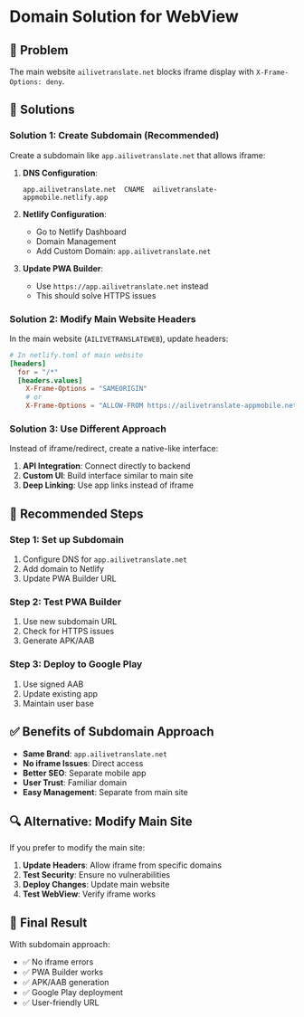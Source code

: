# Domain Solution for WebView

## 🎯 Problem
The main website `ailivetranslate.net` blocks iframe display with `X-Frame-Options: deny`.

## 🔧 Solutions

### Solution 1: Create Subdomain (Recommended)
Create a subdomain like `app.ailivetranslate.net` that allows iframe:

1. **DNS Configuration**:
   ```
   app.ailivetranslate.net  CNAME  ailivetranslate-appmobile.netlify.app
   ```

2. **Netlify Configuration**:
   - Go to Netlify Dashboard
   - Domain Management
   - Add Custom Domain: `app.ailivetranslate.net`

3. **Update PWA Builder**:
   - Use `https://app.ailivetranslate.net` instead
   - This should solve HTTPS issues

### Solution 2: Modify Main Website Headers
In the main website (`AILIVETRANSLATEWEB`), update headers:

```toml
# In netlify.toml of main website
[headers]
  for = "/*"
  [headers.values]
    X-Frame-Options = "SAMEORIGIN"
    # or
    X-Frame-Options = "ALLOW-FROM https://ailivetranslate-appmobile.netlify.app"
```

### Solution 3: Use Different Approach
Instead of iframe/redirect, create a native-like interface:

1. **API Integration**: Connect directly to backend
2. **Custom UI**: Build interface similar to main site
3. **Deep Linking**: Use app links instead of iframe

## 🚀 Recommended Steps

### Step 1: Set up Subdomain
1. Configure DNS for `app.ailivetranslate.net`
2. Add domain to Netlify
3. Update PWA Builder URL

### Step 2: Test PWA Builder
1. Use new subdomain URL
2. Check for HTTPS issues
3. Generate APK/AAB

### Step 3: Deploy to Google Play
1. Use signed AAB
2. Update existing app
3. Maintain user base

## ✅ Benefits of Subdomain Approach

- **Same Brand**: `app.ailivetranslate.net`
- **No iframe Issues**: Direct access
- **Better SEO**: Separate mobile app
- **User Trust**: Familiar domain
- **Easy Management**: Separate from main site

## 🔍 Alternative: Modify Main Site

If you prefer to modify the main site:

1. **Update Headers**: Allow iframe from specific domains
2. **Test Security**: Ensure no vulnerabilities
3. **Deploy Changes**: Update main website
4. **Test WebView**: Verify iframe works

## 📱 Final Result

With subdomain approach:
- ✅ No iframe errors
- ✅ PWA Builder works
- ✅ APK/AAB generation
- ✅ Google Play deployment
- ✅ User-friendly URL
